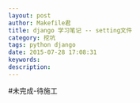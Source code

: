 ```yaml
---
layout: post
author: Makefile君
title: django 学习笔记 -- setting文件
category: 挖坑
tags: python django
date: 2015-07-28 17:08:31
keywords:
description:
---
```


#未完成-待施工
